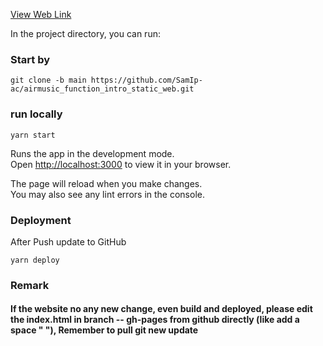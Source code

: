[View Web Link](https://airmusicfunctionintro-demo.streamlit.app/)

In the project directory, you can run:

### Start by
```Shell
git clone -b main https://github.com/SamIp-ac/airmusic_function_intro_static_web.git
```
### run locally 
```Shell
yarn start
```

Runs the app in the development mode.\
Open [http://localhost:3000](http://localhost:3000) to view it in your browser.

The page will reload when you make changes.\
You may also see any lint errors in the console.

### Deployment
After Push update to GitHub

```Shell
yarn deploy
```

### Remark
#### If the website no any new change, even build and deployed, please edit the index.html in branch -- **gh-pages** from github directly (like add a space " "), Remember to pull git new update
